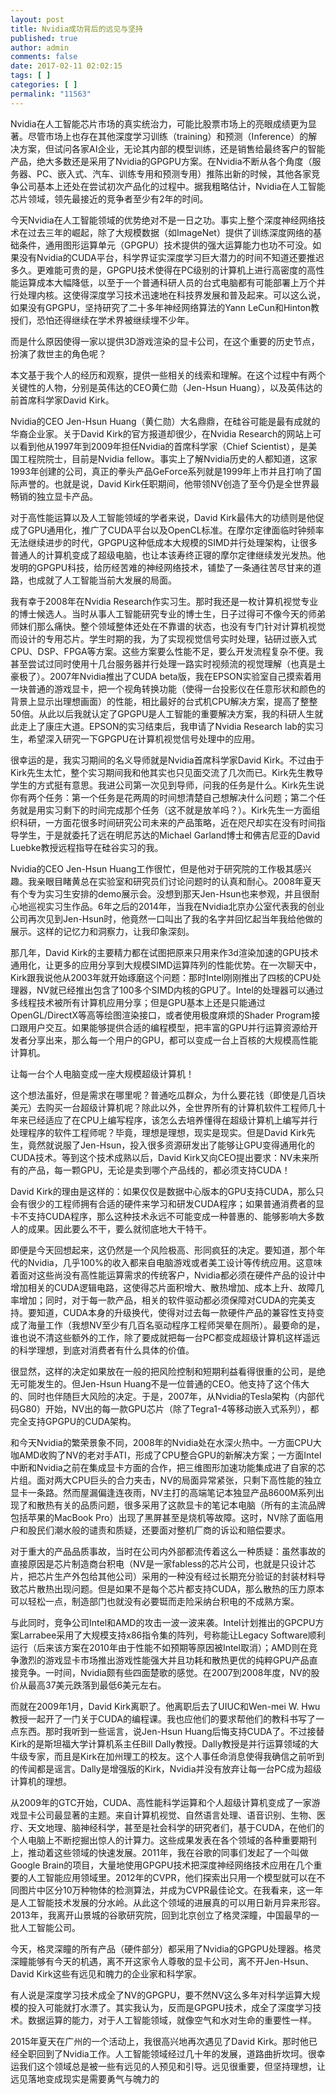 ```yaml
---
layout: post
title: Nvidia成功背后的远见与坚持
published: true
author: admin
comments: false
date: 2017-02-11 02:02:15
tags: [ ]
categories: [ ]
permalink: "11563"
---
```

Nvidia在人工智能芯片市场的真实统治力，可能比股票市场上的亮眼成绩更为显著。尽管市场上也存在其他深度学习训练（training）和预测（Inference）的解决方案，但试问各家AI企业，无论其内部的模型训练，还是销售给最终客户的智能产品，绝大多数还是采用了Nvidia的GPGPU方案。在Nvidia不断从各个角度（服务器、PC、嵌入式、汽车、训练专用和预测专用）推陈出新的时候，其他各家竞争公司基本上还处在尝试初次产品化的过程中。据我粗略估计，Nvidia在人工智能芯片领域，领先最接近的竞争者至少有2年的时间。

今天Nvidia在人工智能领域的优势绝对不是一日之功。事实上整个深度神经网络技术在过去三年的崛起，除了大规模数据（如ImageNet）提供了训练深度网络的基础条件，通用图形运算单元（GPGPU）技术提供的强大运算能力也功不可没。如果没有Nvidia的CUDA平台，科学界证实深度学习巨大潜力的时间不知道还要推迟多久。更难能可贵的是，GPGPU技术使得在PC级别的计算机上进行高密度的高性能运算成本大幅降低，以至于一个普通科研人员的台式电脑都有可能部署上万个并行处理内核。这使得深度学习技术迅速地在科技界发展和普及起来。可以这么说，如果没有GPGPU，坚持研究了二十多年神经网络算法的Yann LeCun和Hinton教授们，恐怕还得继续在学术界被继续埋不少年。

而是什么原因使得一家以提供3D游戏渲染的显卡公司，在这个重要的历史节点，扮演了救世主的角色呢？

本文基于我个人的经历和观察，提供一些相关的线索和理解。在这个过程中有两个关键性的人物，分别是英伟达的CEO黄仁勋（Jen-Hsun Huang），以及英伟达的前首席科学家David Kirk。

Nvidia的CEO Jen-Hsun Huang（黄仁勋）大名鼎鼎，在硅谷可能是最有成就的华裔企业家。关于David Kirk的官方报道却很少，在Nvidia Research的网站上可以看到他从1997年到2009年担任Nvidia的首席科学家（Chief Scientist），是美国工程院院士，目前是Nvidia fellow。事实上了解Nvidia历史的人都知道，这家1993年创建的公司，真正的拳头产品GeForce系列就是1999年上市并且打响了国际声誉的。也就是说，David Kirk任职期间，他带领NV创造了至今仍是全世界最畅销的独立显卡产品。

对于高性能运算以及人工智能领域的学者来说，David Kirk最伟大的功绩则是他促成了GPU通用化，推广了CUDA平台以及OpenCL标准。在摩尔定律面临时钟频率无法继续进步的时代，GPGPU这种低成本大规模的SIMD并行处理架构，让很多普通人的计算机变成了超级电脑，也让本该寿终正寝的摩尔定律继续发光发热。他发明的GPGPU科技，给历经苦难的神经网络技术，铺垫了一条通往苦尽甘来的道路，也成就了人工智能当前大发展的局面。

我有幸于2008年在Nvidia Research作实习生。那时我还是一枚计算机视觉专业的博士候选人。当时从事人工智能研究专业的博士生，日子过得可不像今天的师弟师妹们那么痛快。整个领域整体还处在不靠谱的状态，也没有专门针对计算机视觉而设计的专用芯片。学生时期的我，为了实现视觉信号实时处理，钻研过嵌入式CPU、DSP、FPGA等方案。这些方案要么性能不足，要么开发流程复杂不便。我甚至尝试过同时使用十几台服务器并行处理一路实时视频流的视觉理解（也真是土豪极了）。2007年Nvidia推出了CUDA beta版，我在EPSON实验室自己摸索着用一块普通的游戏显卡，把一个视角转换功能（使得一台投影仪在任意形状和颜色的背景上显示出理想画面）的性能，相比最好的台式机CPU解决方案，提高了整整50倍。从此以后我就认定了GPGPU是人工智能的重要解决方案，我的科研人生就此走上了康庄大道。EPSON的实习结束后，我申请了Nvidia Research lab的实习生，希望深入研究一下GPGPU在计算机视觉信号处理中的应用。

很幸运的是，我实习期间的名义导师就是Nvidia首席科学家David Kirk。不过由于Kirk先生太忙，整个实习期间我和他其实也只见面交流了几次而已。Kirk先生教导学生的方式挺有意思。我进公司第一次见到导师，问我的任务是什么。Kirk先生说你有两个任务：第一个任务是花两周的时间想清楚自己想解决什么问题；第二个任务就是用实习剩下的时间完成那个任务（这不就是放羊吗？）。Kirk先生一方面组织科研，一方面花很多时间研究公司未来的产品策略，近在咫尺却实在没有时间指导学生，于是就委托了远在明尼苏达的Michael Garland博士和佛吉尼亚的David Luebke教授远程指导在硅谷实习的我。

Nvidia的CEO Jen-Hsun Huang工作很忙，但是他对于研究院的工作极其感兴趣。我亲眼目睹黄总在实验室和研究员们讨论问题时的认真和耐心。2008年夏天有个专为实习生安排的demo展示会。没想到那天Jen-Hsun也来参观，并且很耐心地巡视实习生作品。6年之后的2014年，当我在Nvidia北京办公室代表我的创业公司再次见到Jen-Hsun时，他竟然一口叫出了我的名字并回忆起当年我给他做的展示。这样的记忆力和洞察力，让我印象深刻。

那几年，David Kirk的主要精力都在试图把原来只用来作3d渲染加速的GPU技术通用化，让更多的应用分享到大规模SIMD运算阵列的性能优势。在一次聊天中，Kirk跟我说他从2003年就开始琢磨这个问题：那时Intel刚刚推出了四核的CPU处理器，NV就已经推出包含了100多个SIMD内核的GPU了。Intel的处理器可以通过多线程技术被所有计算机应用分享；但是GPU基本上还是只能通过OpenGL/DirectX等高等绘图渲染接口，或者使用极度麻烦的Shader Program接口跟用户交互。如果能够提供合适的编程模型，把丰富的GPU并行运算资源给开发者分享出来，那么每一个用户的GPU，都可以变成一台上百核的大规模高性能计算机。

让每一台个人电脑变成一座大规模超级计算机！

这个想法虽好，但是需求在哪里呢？普通吃瓜群众，为什么要花钱（即使是几百块美元）去购买一台超级计算机呢？除此以外，全世界所有的计算机软件工程师几十年来已经适应了在CPU上编写程序，该怎么去培养懂得在超级计算机上编写并行处理程序的软件工程师呢？毕竟，理想是理想，现实是现实。但是David Kirk先生，竟然就说服了Jen-Hsun，投入很多资源研发出了能够让GPU变得通用化的CUDA技术。等到这个技术成熟以后，David Kirk又向CEO提出要求：NV未来所有的产品，每一颗GPU，无论是卖到哪个产品线的，都必须支持CUDA！

David Kirk的理由是这样的：如果仅仅是数据中心版本的GPU支持CUDA，那么只会有很少的工程师拥有合适的硬件来学习和研发CUDA程序；如果普通消费者的显卡不支持CUDA程序，那么这种技术永远不可能变成一种普惠的、能够影响大多数人的成果。因此要么不干，要么就彻底地大干特干。

即便是今天回想起来，这仍然是一个风险极高、形同疯狂的决定。要知道，那个年代的Nvidia，几乎100%的收入都来自电脑游戏或者美工设计等传统应用。这意味着面对这些尚没有高性能运算需求的传统客户，Nvidia都必须在硬件产品的设计中增加相关的CUDA逻辑电路，这使得芯片面积增大、散热增加、成本上升、故障几率增加；同时，对于每一款产品，相关的软件驱动都必须保障对CUDA的完美支持。要知道，CUDA本身的升级换代，使得对过去每一款硬件产品的兼容性支持变成了海量工作（我想NV至少有几百名驱动程序工程师哭晕在厕所）。最要命的是，谁也说不清这些额外的工作，除了要成就把每一台PC都变成超级计算机这样遥远的科学理想，到底对消费者有什么具体的价值。

很显然，这样的决定如果放在一般的把风险控制和短期利益看得很重的公司，是绝无可能发生的。但Jen-Hsun Huang不是一位普通的CEO。他支持了这个伟大的、同时也伴随巨大风险的决定。于是，2007年，从Nvidia的Tesla架构（内部代码G80）开始，NV出的每一款GPU芯片（除了Tegra1-4等移动嵌入式系列），都完全支持GPGPU的CUDA架构。

和今天Nvidia的繁荣景象不同，2008年的Nvidia处在水深火热中。一方面CPU大咖AMD收购了NV的老对手ATI，形成了CPU整合GPU的新解决方案；一方面Intel中断和Nvidia之前在集成显卡方面的合作，把三维图形加速功能集成进了自家的芯片组。面对两大CPU巨头的合力夹击，NV的局面异常紧张，只剩下高性能的独立显卡一条路。然而屋漏偏逢连夜雨，NV主打的高端笔记本独显产品8600M系列出现了和散热有关的品质问题，很多采用了这款显卡的笔记本电脑（所有的主流品牌包括苹果的MacBook Pro）出现了黑屏甚至是烧机等故障。这时，NV除了面临用户和股民们潮水般的谴责和质疑，还要面对整机厂商的诉讼和赔偿要求。

对于重大的产品品质事故，当时在公司内外部都流传着这么一种质疑：虽然事故的直接原因是芯片制造商台积电（NV是一家fabless的芯片公司，也就是只设计芯片，把芯片生产外包给其他公司）采用的一种没有经过长期充分验证的封装材料导致芯片散热出现问题。但是如果不是每个芯片都支持CUDA，那么散热的压力原本可以轻松一点，制造部门也就没有必要铤而走险采纳台积电的不成熟方案。

与此同时，竞争公司Intel和AMD的攻击一波一波来袭。Intel计划推出的GPCPU方案Larrabee采用了大规模支持x86指令集的阵列，号称能让Legacy Software顺利运行（后来该方案在2010年由于性能不如预期等原因被Intel取消）；AMD则在竞争激烈的游戏显卡市场推出游戏性能强大并且功耗和散热更优的纯粹GPU产品直接竞争。一时间，Nvidia颇有些四面楚歌的感觉。在2007到2008年度，NV的股价从最高37美元跌落到最低6美元左右。

而就在2009年1月，David Kirk离职了。他离职后去了UIUC和Wen-mei W. Hwu教授一起开了一门关于CUDA的编程课。我也应他们的要求帮他们的教科书写了一点东西。那时我听到一些谣言，说Jen-Hsun Huang后悔支持CUDA了。不过接替Kirk的是斯坦福大学计算机系主任Bill Dally教授。Dally教授是并行运算领域的大牛级专家，而且是Kirk在加州理工的校友。这个人事任命消息使得我确信之前听到的传闻都是谣言。Dally是增强版的Kirk，Nvidia并没有放弃让每一台PC成为超级计算机的理想。

从2009年的GTC开始，CUDA、高性能科学运算和个人超级计算机变成了一家游戏显卡公司最显著的主题。来自计算机视觉、自然语言处理、语音识别、生物、医疗、天文地理、脑神经科学，甚至是社会科学的研究者们，基于CUDA，在他们的个人电脑上不断挖掘出惊人的计算力。这些成果发表在各个领域的各种重要期刊上，推动着这些领域的快速发展。2011年，我在谷歌的同事们发起了一个叫做Google Brain的项目，大量地使用GPGPU技术把深度神经网络技术应用在几个重要的人工智能应用领域里。2012年的CVPR，他们探索出只用一个模型就可以在不同图片中区分10万种物体的检测算法，并成为CVPR最佳论文。在我看来，这一年是人工智能技术发展的分水岭。从此这个领域的进展真的可以用日新月异来形容。2013年，我离开山景城的谷歌研究院，回到北京创立了格灵深瞳，中国最早的一批人工智能公司。

今天，格灵深瞳的所有产品（硬件部分）都采用了Nvidia的GPGPU处理器。格灵深瞳能够有今天的机遇，离不开这家令人尊敬的显卡公司，离不开Jen-Hsun、David Kirk这些有远见和魄力的企业家和科学家。

有人说是深度学习技术成全了NV的GPGPU，要不然NV这么多年对科学运算大规模的投入可能就打水漂了。其实我认为，反而是GPGPU技术，成全了深度学习技术。数据运算的能力，对于人工智能领域，就像空气和水对生命的重要性一样。

2015年夏天在广州的一个活动上，我很高兴地再次遇见了David Kirk。那时他已经全职回到了Nvidia工作。人工智能领域经过几十年的发展，道路曲折坎坷。很幸运我们这个领域总是被一些有远见的人预见和引导。远见很重要，但坚持理想，让远见落地变成现实是需要勇气与魄力的